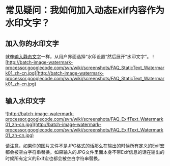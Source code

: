 # 常见疑问：我如何加入动态Exif内容作为水印文字？ #
## 加入你的水印文字 ##
就像[输入静态文字](FAQ_StaticText_Watermark_zh_cn.md)一样，从用户界面选择“水印设置”然后展开“水印文字”。
![http://batch-image-watermark-processor.googlecode.com/svn/wiki/screenshots/FAQ_StaticText_Watermark01_zh-cn.jpg](http://batch-image-watermark-processor.googlecode.com/svn/wiki/screenshots/FAQ_StaticText_Watermark01_zh-cn.jpg)

## 输入水印文字 ##
![http://batch-image-watermark-processor.googlecode.com/svn/wiki/screenshots/FAQ_ExifText_Watermark01_zh-cn.jpg](http://batch-image-watermark-processor.googlecode.com/svn/wiki/screenshots/FAQ_ExifText_Watermark01_zh-cn.jpg)

请注意，如果你的图片文件不是JPG格式的话那么在输出的时候所有定义的Exif宏都会被空白字符串替换。如果输入的JPG文件里面本身不带Exif信息的话在输出的时候所有定义的Exif宏也都会被空白字符串替换。